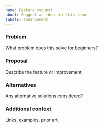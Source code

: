 ```yaml
---
name: Feature request
about: Suggest an idea for this repo
labels: enhancement
---
```


### Problem
What problem does this solve for beginners?

### Proposal
Describe the feature or improvement.

### Alternatives
Any alternative solutions considered?

### Additional context
Links, examples, prior art.


